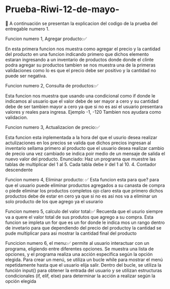 # Prueba-Riwi-12-de-mayo-


🧪 A continuación se presentan la explicacion del codigo de la prueba del entregable numero 1.

Funcion numero 1, Agregar producto:✅

En esta primera funcion nos muestra como agregar el precio y la cantidad del producto en una funcion indicando primero que dichos elemento estaran ingresando a 
un inventario de productos donde donde el clinte podra agregar su productos tambien se nos muestra una de la primeras validaciones como lo es que el precio debe ser positivo y la cantidad no puede ser negativa.

Funcion numero 2, Consulta de productos:✅

Esta funcion nos muestra que usando una condicional como if donde le indicamos al usuario que el valor debe de ser mayor a cero y su cantidad debe de ser 
tambien mayor a cero ya que si no es asi el usuario presentara valores y reales para ingresa. 
Ejemplo -1, -120
Tambien nos ayudara como validacion.

Funcion numero 3, Actualizacion de precio:✅

Esta funcion esta inplementada a la hora del que el usurio desea realizar actulizaciones en los precios se valida que dichos precios ingresan al inventario 
sellama primero al producto que el usuario desea realizar cambio de precio una vez cambiado se indica poir medio de un mensaje de salida el nuevo valor del producto. 
Enunciado: Haz un programa que muestre las tablas de multiplicar del 1 al 5. Cada tabla debe ir del 1 al 10. 4. Contador descendente

Funcion numero 4, Eliminar producto: ✅
Esta funcion esta para que?
para que el usuario puede eliminar productos agregados a su canasta de compra o piede eliminar los productos completos ojo claro esta que primero dichos productos debe de estar en 
cero ya que si no es asi nos va a eliminar un solo producto de los que agrego ya el usurario

Funcion numero 5, calculo del valor total:✅
Recuerda que el usurio siempre va a quere el valor total de sus produtos que agrego a su compra.
Esta funcion se impleta un for que es un for donde le indica mos un rango dentro de invetario para que dependiendo del precio del productoy la cantidad se pude multiplicar para asi mostrar la cantidad final del producto

Funcicion numero 6, el menu:✅ permite al usuario interactuar con un programa, eligiendo entre diferentes opciones. Se muestra una lista de opciones, y el 
programa realiza una acción específica según la opción elegida. Para crear un menú, se utiliza un bucle while para mostrar el menú repetidamente hasta que el usuario elija salir. 
Dentro del bucle, se utiliza la función input() para obtener la entrada del usuario y se utilizan estructuras condicionales (if, elif, else) para determinar la acción a realizar según la opción elegida

